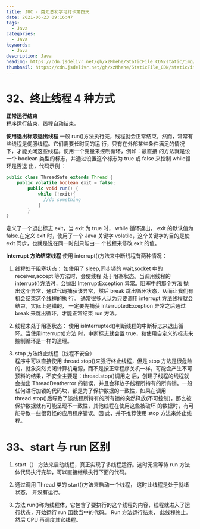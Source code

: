 ```yaml
---
title: JUC - 类汇总和学习打卡第四天
date: 2021-06-23 09:16:47
tags:
  - Java
categories:
  - Java
keywords:
  - Java
description: Java
headimg: https://cdn.jsdelivr.net/gh/xzMhehe/StaticFile_CDN/static/img/20210623092127.png
thumbnail: https://cdn.jsdelivr.net/gh/xzMhehe/StaticFile_CDN/static/img/20210623092127.png
---
```


# 32、终止线程 4 种方式
**正常运行结束**          
程序运行结束，线程自动结束。

**使用退出标志退出线程**
一般 run()方法执行完，线程就会正常结束，然而，常常有些线程是伺服线程。它们需要长时间的运 行，只有在外部某些条件满足的情况下，才能关闭这些线程。使用一个变量来控制循环，例如：最直接 的方法就是设一个 boolean 类型的标志，并通过设置这个标志为 true 或 false 来控制 while循环是否退 出，代码示例 ：

```java
public class ThreadSafe extends Thread {
    public volatile boolean exit = false;
        public void run() {
            while (!exit){
              //do something
            }
        }
}
```
定义了一个退出标志 exit，当 exit 为 true 时， while 循环退出， exit 的默认值为 false.在定义 exit 时，使用了一个 Java 关键字 volatile，这个关键字的目的是使 exit 同步，也就是说在同一时刻只能由一 个线程来修改 exit 的值。

**Interrupt 方法结束线程**
使用 interrupt()方法来中断线程有两种情况：

1. 线程处于阻塞状态： 如使用了 sleep,同步锁的 wait,socket 中的 receiver,accept 等方法时，会使线程 处于阻塞状态。当调用线程的 interrupt()方法时，会抛出 InterruptException 异常。阻塞中的那个方法 抛出这个异常，通过代码捕获该异常，然后 break 跳出循环状态，从而让我们有机会结束这个线程的执 行。 通常很多人认为只要调用 interrupt 方法线程就会结束，实际上是错的， 一定要先捕获 InterruptedException 异常之后通过 break 来跳出循环，才能正常结束 run 方法。

2. 线程未处于阻塞状态： 使用 isInterrupted()判断线程的中断标志来退出循环。当使用interrupt()方法 时，中断标志就会置 true，和使用自定义的标志来控制循环是一样的道理。


3. stop 方法终止线程（线程不安全）          
程序中可以直接使用 thread.stop()来强行终止线程，但是 stop 方法是很危险的，就象突然关闭计算机电源，而不是按正常程序关机一样，可能会产生不可预料的结果，不安全主要是：thread.stop()调用之 后，创建子线程的线程就会抛出 ThreadDeatherror 的错误，并且会释放子线程所持有的所有锁。一般 任何进行加锁的代码块，都是为了保护数据的一致性，如果在调用thread.stop()后导致了该线程所持有的所有锁的突然释放(不可控制)，那么被保护数据就有可能呈现不一致性，其他线程在使用这些被破坏 的数据时，有可能导致一些很奇怪的应用程序错误。因
此，并不推荐使用 stop 方法来终止线程。



# 33、start 与 run 区别
1. start（） 方法来启动线程，真正实现了多线程运行。这时无需等待 run 方法体代码执行完毕，可以直接继续执行下面的代码。

2. 通过调用 Thread 类的 start()方法来启动一个线程， 这时此线程是处于就绪状态， 并没有运行。

3. 方法 run()称为线程体，它包含了要执行的这个线程的内容，线程就进入了运行状态，开始运行 run 函数当中的代码。 Run 方法运行结束， 此线程终止。然后 CPU 再调度其它线程。

